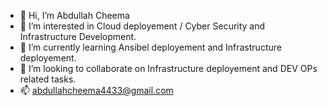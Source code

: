 - 👋 Hi, I’m Abdullah Cheema
- 👀 I’m interested in Cloud deployement / Cyber Security and Infrastructure Development. 
- 🌱 I’m currently learning Ansibel deployement and Infrastructure deployement. 
- 💞️ I’m looking to collaborate on Infrastructure deployement and DEV OPs related tasks. 
- 📫 abdullahcheema4433@gmail.com

<!---
AbdullahAshfaqCheema/AbdullahAshfaqCheema is a ✨ special ✨ repository because its `README.md` (this file) appears on your GitHub profile.
You can click the Preview link to take a look at your changes.
--->
